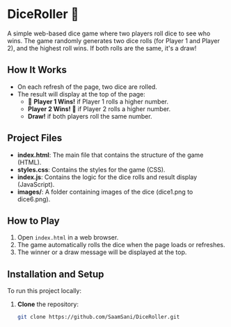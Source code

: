 # DiceRoller 🎲

A simple web-based dice game where two players roll dice to see who wins. The game randomly generates two dice rolls (for Player 1 and Player 2), and the highest roll wins. If both rolls are the same, it's a draw!

## How It Works

- On each refresh of the page, two dice are rolled.
- The result will display at the top of the page:
  - 🚩 **Player 1 Wins!** if Player 1 rolls a higher number.
  - **Player 2 Wins! 🚩** if Player 2 rolls a higher number.
  - **Draw!** if both players roll the same number.

## Project Files

- **index.html**: The main file that contains the structure of the game (HTML).
- **styles.css**: Contains the styles for the game (CSS).
- **index.js**: Contains the logic for the dice rolls and result display (JavaScript).
- **images/**: A folder containing images of the dice (dice1.png to dice6.png).

## How to Play

1. Open `index.html` in a web browser.
2. The game automatically rolls the dice when the page loads or refreshes.
3. The winner or a draw message will be displayed at the top.

## Installation and Setup

To run this project locally:
1. **Clone** the repository:
   ```bash
   git clone https://github.com/SaamSani/DiceRoller.git
